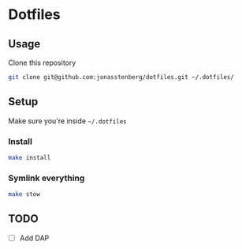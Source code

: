 # Dotfiles

## Usage

Clone this repository

```sh
git clone git@github.com:jonasstenberg/dotfiles.git ~/.dotfiles/
```

## Setup

Make sure you're inside `~/.dotfiles`

### Install

```sh
make install
```

### Symlink everything

```sh
make stow
```

## TODO
- [ ] Add DAP
